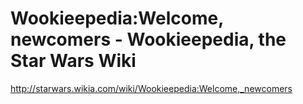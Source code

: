 <!--
id: 193903640
link: http://kevinisom.info/post/193903640/wookieepedia-welcome-newcomers-wookieepedia-the
slug: wookieepedia-welcome-newcomers-wookieepedia-the
date: Tue Sep 22 2009 16:54:45 GMT+1200 (NZST)
raw: {"blog_name":"kevinisom","id":193903640,"post_url":"http://kevinisom.info/post/193903640/wookieepedia-welcome-newcomers-wookieepedia-the","slug":"wookieepedia-welcome-newcomers-wookieepedia-the","type":"link","date":"2009-09-22 04:54:45 GMT","timestamp":1253595285,"state":"published","format":"html","reblog_key":"kism1FZ0","tags":[],"short_url":"http://tmblr.co/Zw68YyBZhmO","highlighted":[],"feed_item":"http://starwars.wikia.com/wiki/Wookieepedia:Welcome,_newcomers","from_feed_id":"650234","note_count":0,"title":"Wookieepedia:Welcome, newcomers - Wookieepedia, the Star Wars Wiki","url":"http://starwars.wikia.com/wiki/Wookieepedia:Welcome,_newcomers","description":""}
publish: 2009-09-022
tags: 
title: Wookieepedia:Welcome, newcomers - Wookieepedia, the Star Wars Wiki
-->


Wookieepedia:Welcome, newcomers - Wookieepedia, the Star Wars Wiki
==================================================================

<http://starwars.wikia.com/wiki/Wookieepedia:Welcome,_newcomers>


